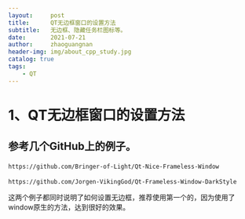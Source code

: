 ```yaml
---
layout:     post
title:      QT无边框窗口的设置方法
subtitle:   无边框、隐藏任务栏图标等。
date:       2021-07-21
author:     zhaoguangnan
header-img: img/about_cpp_study.jpg
catalog: true
tags:
    - QT
---
```


# 1、QT无边框窗口的设置方法

## 		参考几个GitHub上的例子。

​		  `https://github.com/Bringer-of-Light/Qt-Nice-Frameless-Window`

​		  `https://github.com/Jorgen-VikingGod/Qt-Frameless-Window-DarkStyle`

​		这两个例子都同时说明了如何设置无边框，推荐使用第一个的，因为使用了window原生的方法，达到很好的效果。

